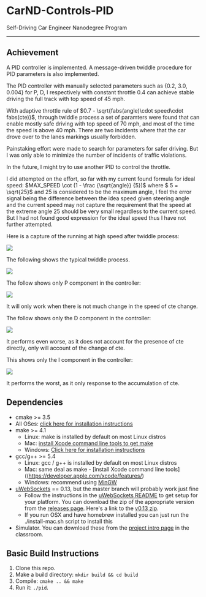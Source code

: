 # CarND-Controls-PID
Self-Driving Car Engineer Nanodegree Program

---
## Achievement

A PID controller is implemented. A message-driven twiddle procedure for PID parameters is also implemented. 

The PID controller with manually selected parameters such as {0.2, 3.0, 0.004} for P, D, I respectively with constant throttle 0.4 can achieve
stable driving the full track with top speed of 45 mph. 

With adaptive throttle rule of $0.7 - \sqrt{fabs(angle)\cdot speed\cdot fabs(cte)}$, through twiddle process a set of paramters were found 
that can enable mostly safe driving with top speed of 70 mph, and most of the time the speed is above 40 mph. There are two incidents where 
that the car drove over to the lanes markings usually forbidden.

Painstaking effort were made to search for parameters for safer driving. But I was only able to minimize the number of incidents of traffic violations. 

In the future, I might try to use another PID to control the throttle. 

I did attempted on the effort, so far with my current 
found formula for ideal speed: $MAX_SPEED \cot (1 - \frac {\sqrt{angle}} {5})$ where $ 5 = \sqrt{25}$ and 25 is considered to be the maximum angle, 
I feel the error signal being the difference between the idea speed given steering angle and the current speed may not capture the 
requirement that the speed at the extreme angle 25 should be very small regardless to the current speed. But I had not found good expression for the ideal speed thus I have not further attempted. 

Here is a capture of the running at high speed after twiddle process:

![](./after-tuning-full-track-20170605.gif)

The following shows the typical twiddle process. 

![](./typical-tuning--session-20170602.gif)

The follow shows only P component in the controller:

![](./p-alonei-20170605.gif)

It will only work when there is not much change in the speed of cte change. 

The follow shows only the D component in the controller:

![](./d-alone-20170605.gif)

It performs even worse, as it does not account for the presence of cte directly, only will account of the change of cte. 

This shows only the I component in the controller:

![](./i-alone-20160605.gif)

It performs the worst, as it only response to the accumulation of cte. 

## Dependencies

* cmake >= 3.5
 * All OSes: [click here for installation instructions](https://cmake.org/install/)
* make >= 4.1
  * Linux: make is installed by default on most Linux distros
  * Mac: [install Xcode command line tools to get make](https://developer.apple.com/xcode/features/)
  * Windows: [Click here for installation instructions](http://gnuwin32.sourceforge.net/packages/make.htm)
* gcc/g++ >= 5.4
  * Linux: gcc / g++ is installed by default on most Linux distros
  * Mac: same deal as make - [install Xcode command line tools]((https://developer.apple.com/xcode/features/)
  * Windows: recommend using [MinGW](http://www.mingw.org/)
* [uWebSockets](https://github.com/uWebSockets/uWebSockets) == 0.13, but the master branch will probably work just fine
  * Follow the instructions in the [uWebSockets README](https://github.com/uWebSockets/uWebSockets/blob/master/README.md) to get setup for your platform. You can download the zip of the appropriate version from the [releases page](https://github.com/uWebSockets/uWebSockets/releases). Here's a link to the [v0.13 zip](https://github.com/uWebSockets/uWebSockets/archive/v0.13.0.zip).
  * If you run OSX and have homebrew installed you can just run the ./install-mac.sh script to install this
* Simulator. You can download these from the [project intro page](https://github.com/udacity/CarND-PID-Control-Project/releases) in the classroom.

## Basic Build Instructions

1. Clone this repo.
2. Make a build directory: `mkdir build && cd build`
3. Compile: `cmake .. && make`
4. Run it: `./pid`. 

